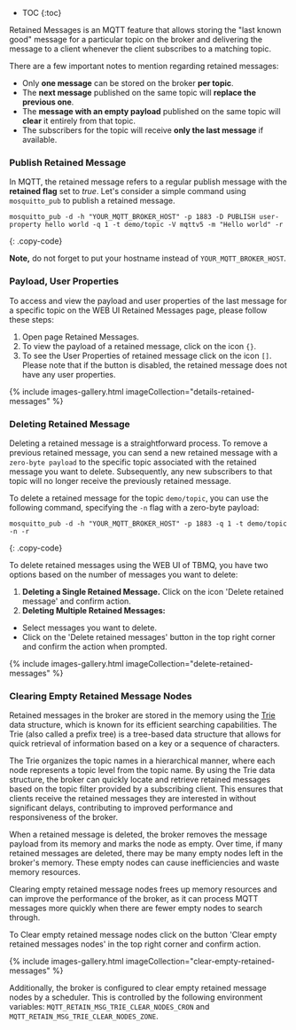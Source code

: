 * TOC
{:toc}

Retained Messages is an MQTT feature that allows storing the "last known good" message for a 
particular topic on the broker and delivering the message to a client whenever the client subscribes to a matching topic.

There are a few important notes to mention regarding retained messages:
* Only **one message** can be stored on the broker **per topic**.
* The **next message** published on the same topic will **replace the previous one**.
* The **message with an empty payload** published on the same topic will **clear** it entirely from that topic.
* The subscribers for the topic will receive **only the last message** if available.

### Publish Retained Message

In MQTT, the retained message refers to a regular publish message with the **retained flag** set to _true_.
Let's consider a simple command using `mosquitto_pub` to publish a retained message. 

```shell
mosquitto_pub -d -h "YOUR_MQTT_BROKER_HOST" -p 1883 -D PUBLISH user-property hello world -q 1 -t demo/topic -V mqttv5 -m "Hello world" -r
```
{: .copy-code}

**Note,** do not forget to put your hostname instead of `YOUR_MQTT_BROKER_HOST`.

### Payload, User Properties

To access and view the payload and user properties of the last message for a specific topic on the WEB UI Retained Messages page, please follow these steps:

1. Open page Retained Messages.
2. To view the payload of a retained message, click on the icon `{}`. 
3. To see the User Properties of retained message click on the icon `[]`. Please note that if the button is disabled, the retained message does not have any user properties.

{% include images-gallery.html imageCollection="details-retained-messages" %}

### Deleting Retained Message

Deleting a retained message is a straightforward process. To remove a previous retained message, you can send a new retained message with a `zero-byte payload` to the 
specific topic associated with the retained message you want to delete. Subsequently, any new subscribers to that topic will no longer receive the previously retained message.

To delete a retained message for the topic `demo/topic`, you can use the following command, specifying the `-n` flag with a zero-byte payload:

```shell
mosquitto_pub -d -h "YOUR_MQTT_BROKER_HOST" -p 1883 -q 1 -t demo/topic -n -r
```
{: .copy-code}

To delete retained messages using the WEB UI of TBMQ, you have two options based on the number of messages you want to delete:
1. **Deleting a Single Retained Message.** Click on the icon 'Delete retained message' and confirm action.
2. **Deleting Multiple Retained Messages:** 
  * Select messages you want to delete.
  * Click on the 'Delete retained messages' button in the top right corner and confirm the action when prompted.

{% include images-gallery.html imageCollection="delete-retained-messages" %}

### Clearing Empty Retained Message Nodes

Retained messages in the broker are stored in the memory using the [Trie](https://en.wikipedia.org/wiki/Trie) data structure, 
which is known for its efficient searching capabilities.
The Trie (also called a prefix tree) is a tree-based data structure that allows for quick retrieval of information based on a key or a sequence of characters.

The Trie organizes the topic names in a hierarchical manner, where each node represents a topic level from the topic name.
By using the Trie data structure, the broker can quickly locate and retrieve retained messages based on the topic filter provided by a subscribing client. 
This ensures that clients receive the retained messages they are interested in without significant delays, contributing to improved performance and responsiveness of the broker.

When a retained message is deleted, the broker removes the message payload from its memory and marks the node as empty.
Over time, if many retained messages are deleted, there may be many empty nodes left in the broker's memory.
These empty nodes can cause inefficiencies and waste memory resources.

Clearing empty retained message nodes frees up memory resources and can improve the performance of the broker, 
as it can process MQTT messages more quickly when there are fewer empty nodes to search through.

To Clear empty retained message nodes click on the button 'Clear empty retained messages nodes' in the top right corner and confirm action.

{% include images-gallery.html imageCollection="clear-empty-retained-messages" %}

Additionally, the broker is configured to clear empty retained message nodes by a scheduler. This is controlled by the following environment variables:
`MQTT_RETAIN_MSG_TRIE_CLEAR_NODES_CRON` and `MQTT_RETAIN_MSG_TRIE_CLEAR_NODES_ZONE`.
